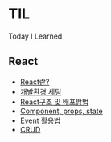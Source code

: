 # TIL
Today I Learned

<h2>React</h2>
   <ul>
      <li><a href='https://github.com/homile/TIL/blob/main/React/React%EB%9E%80.md'>React란?</a></li>
      <li><a href='https://github.com/homile/TIL/blob/main/React/%EC%84%A4%EC%B9%98%EB%B0%A9%EB%B2%95.md'>개발환경 세팅</a></li>
      <li><a href='https://github.com/homile/TIL/blob/main/React/React%EA%B5%AC%EC%A1%B0.md'>React구조 및 배포방법</a></li>
      <li><a href='https://github.com/homile/TIL/blob/main/React/Component.md#hello-propsname-1'>Component, props, state</a></li>
      <li><a href='https://github.com/homile/TIL/blob/main/React/event.md'>Event 활용법</a></li>
      <li><a href='https://github.com/homile/TIL/blob/main/React/CRUD.md'>CRUD</a></li>

   </ul>
